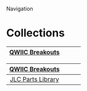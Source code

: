 


  
Navigation  
# Collections
  

|[QWIIC Breakouts](oomlout_OOMP_collections/COLLECTION-CONN-QWIIC-STAN-01/README.md)||||
| :---: | :---: | :---: | :---: |
  

|[QWIIC Breakouts](oomlout_OOMP_collections/COLLECTION-CONN-QWIIC-STAN-01/README.md)||||
| :---: | :---: | :---: | :---: |
|[JLC Parts Library](oomlout_OOMP_collections/COLLECTION-PARTL-JLCC-BASIC-01/README.md)||||
